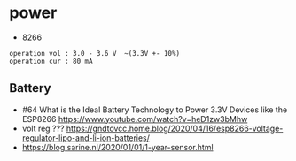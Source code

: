 # power

* 8266

```
operation vol : 3.0 - 3.6 V  ~(3.3V +- 10%) 
operation cur : 80 mA

```
##  Battery
* #64 What is the Ideal Battery Technology to Power 3.3V Devices like the ESP8266 https://www.youtube.com/watch?v=heD1zw3bMhw
* volt reg ???  https://gndtovcc.home.blog/2020/04/16/esp8266-voltage-regulator-lipo-and-li-ion-batteries/
* https://blog.sarine.nl/2020/01/01/1-year-sensor.html
